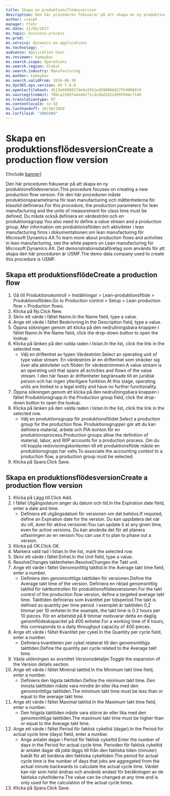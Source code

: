 ```yaml
---
title: Skapa en produktionsflödesversion
description: Den här proceduren fokuserar på att skapa en ny produktionsflödesversion.
author: cvocph
manager: tfehr
ms.date: 11/03/2017
ms.topic: business-process
ms.prod: ''
ms.service: dynamics-ax-applications
ms.technology: ''
audience: Application User
ms.reviewer: kamaybac
ms.search.scope: Operations
ms.search.region: Global
ms.search.industry: Manufacturing
ms.author: kamaybac
ms.search.validFrom: 2016-06-30
ms.dyn365.ops.version: AX 7.0.0
ms.openlocfilehash: d513e6898827de9a3fb1ed59006b817fb9006019
ms.sourcegitcommit: 708ca25687a4e48271cdcd6d2d22d99fb94cf140
ms.translationtype: HT
ms.contentlocale: sv-SE
ms.lasthandoff: 10/10/2020
ms.locfileid: "3983384"
---
```

# <a name="create-a-production-flow-version"></a><span data-ttu-id="5d438-103">Skapa en produktionsflödesversion</span><span class="sxs-lookup"><span data-stu-id="5d438-103">Create a production flow version</span></span>

[!include [banner](../../includes/banner.md)]

<span data-ttu-id="5d438-104">Den här proceduren fokuserar på att skapa en ny produktionsflödesversion.</span><span class="sxs-lookup"><span data-stu-id="5d438-104">This procedure focuses on creating a new production flow version.</span></span> <span data-ttu-id="5d438-105">För den här proceduren måste produktionsparametrarna för lean manufacturing och måttenheterna för klasstid definieras.</span><span class="sxs-lookup"><span data-stu-id="5d438-105">For this procedure, the production parameters for lean manufacturing and the units of measurement for class time must be defined.</span></span> <span data-ttu-id="5d438-106">Du måste också definiera en värdeström och en produktionsgrupp.</span><span class="sxs-lookup"><span data-stu-id="5d438-106">You also need to define a value stream and a production group.</span></span> <span data-ttu-id="5d438-107">Mer information om produktionsflöden och aktiviteter i lean manufacturing finns i dokumentationen om lean manufacturing för Microsoft Dynamics AX.</span><span class="sxs-lookup"><span data-stu-id="5d438-107">To learn more about production flows and activities in lean manufacturing, see the white papers on Lean manufacturing for Microsoft Dynamics AX.</span></span> <span data-ttu-id="5d438-108">Det demonstrationsdataföretag som används för att skapa den här proceduren är USMF.</span><span class="sxs-lookup"><span data-stu-id="5d438-108">The demo data company used to create this procedure is USMF.</span></span>


## <a name="create-a-production-flow"></a><span data-ttu-id="5d438-109">Skapa ett produktionsflöde</span><span class="sxs-lookup"><span data-stu-id="5d438-109">Create a production flow</span></span>
1. <span data-ttu-id="5d438-110">Gå till Produktionskontroll > Inställningar > Lean-produktionsflöde > Produktionsflöden.</span><span class="sxs-lookup"><span data-stu-id="5d438-110">Go to Production control > Setup > Lean production flow > Production flows.</span></span>
2. <span data-ttu-id="5d438-111">Klicka på Ny.</span><span class="sxs-lookup"><span data-stu-id="5d438-111">Click New.</span></span>
3. <span data-ttu-id="5d438-112">Skriv ett värde i fältet Namn.</span><span class="sxs-lookup"><span data-stu-id="5d438-112">In the Name field, type a value.</span></span>
4. <span data-ttu-id="5d438-113">Ange ett värde i fältet Beskrivning.</span><span class="sxs-lookup"><span data-stu-id="5d438-113">In the Description field, type a value.</span></span>
5. <span data-ttu-id="5d438-114">Öppna sökningen genom att klicka på den nedrullningsbara knappen i fältet Namn.</span><span class="sxs-lookup"><span data-stu-id="5d438-114">In the Name field, click the drop-down button to open the lookup.</span></span>
6. <span data-ttu-id="5d438-115">Klicka på länken på den valda raden i listan.</span><span class="sxs-lookup"><span data-stu-id="5d438-115">In the list, click the link in the selected row.</span></span>
    * <span data-ttu-id="5d438-116">Välj en driftenhet av typen Värdeström.</span><span class="sxs-lookup"><span data-stu-id="5d438-116">Select an operating unit of type value stream.</span></span> <span data-ttu-id="5d438-117">En värdeström är en driftenhet som sträcker sig över alla aktiviteter och flöden för värdeströmmen.</span><span class="sxs-lookup"><span data-stu-id="5d438-117">A value stream is an operating unit that spans all activities and flows of the value stream.</span></span> <span data-ttu-id="5d438-118">I den här fasen är driftenheter begränsade till en juridisk person och har ingen ytterligare funktion.</span><span class="sxs-lookup"><span data-stu-id="5d438-118">At this stage, operating units are limited to a legal entity and have no further functionality.</span></span>  
7. <span data-ttu-id="5d438-119">Öppna sökningen genom att klicka på den nedrullningsbara knappen i fältet Produktionsgrupp.</span><span class="sxs-lookup"><span data-stu-id="5d438-119">In the Production group field, click the drop-down button to open the lookup.</span></span>
8. <span data-ttu-id="5d438-120">Klicka på länken på den valda raden i listan.</span><span class="sxs-lookup"><span data-stu-id="5d438-120">In the list, click the link in the selected row.</span></span>
    * <span data-ttu-id="5d438-121">Välj en produktionsgrupp för produktionsflödet.</span><span class="sxs-lookup"><span data-stu-id="5d438-121">Select a production group for the production flow.</span></span> <span data-ttu-id="5d438-122">Produktionsgrupper gör att du kan definiera material, arbete och PIA-konton för en produktionsprocess.</span><span class="sxs-lookup"><span data-stu-id="5d438-122">Production groups allow the definition of material, labor, and WIP accounts for a production process.</span></span> <span data-ttu-id="5d438-123">Om du vill koppla redovisningskontexten till ett produktionsflöde måste en produktionsgrupp har valts.</span><span class="sxs-lookup"><span data-stu-id="5d438-123">To associate the accounting context to a production flow, a production group must be selected.</span></span>  
9. <span data-ttu-id="5d438-124">Klicka på Spara.</span><span class="sxs-lookup"><span data-stu-id="5d438-124">Click Save.</span></span>

## <a name="create-a-production-flow-version"></a><span data-ttu-id="5d438-125">Skapa en produktionsflödesversion</span><span class="sxs-lookup"><span data-stu-id="5d438-125">Create a production flow version</span></span>
1. <span data-ttu-id="5d438-126">Klicka på Lägg till.</span><span class="sxs-lookup"><span data-stu-id="5d438-126">Click Add.</span></span>
2. <span data-ttu-id="5d438-127">I fältet Utgångsdatum anger du datum och tid.</span><span class="sxs-lookup"><span data-stu-id="5d438-127">In the Expiration date field, enter a date and time.</span></span>
    * <span data-ttu-id="5d438-128">Definiera ett utgångsdatum för versionen om det behövs.</span><span class="sxs-lookup"><span data-stu-id="5d438-128">If required, define an Expiration date for the version.</span></span> <span data-ttu-id="5d438-129">Du kan uppdatera det när du vill, även för aktiva versioner.</span><span class="sxs-lookup"><span data-stu-id="5d438-129">You can update it at any given time, even for active versions.</span></span> <span data-ttu-id="5d438-130">Du kan använda det för att planera utfasningen av en version.</span><span class="sxs-lookup"><span data-stu-id="5d438-130">You can use it to plan to phase out a version.</span></span>  
3. <span data-ttu-id="5d438-131">Klicka på OK.</span><span class="sxs-lookup"><span data-stu-id="5d438-131">Click OK.</span></span>
4. <span data-ttu-id="5d438-132">Markera vald rad i listan.</span><span class="sxs-lookup"><span data-stu-id="5d438-132">In the list, mark the selected row.</span></span>
5. <span data-ttu-id="5d438-133">Skriv ett värde i fältet Enhet.</span><span class="sxs-lookup"><span data-stu-id="5d438-133">In the Unit field, type a value.</span></span>
6. <span data-ttu-id="5d438-134">ResolveChanges taktenheten.</span><span class="sxs-lookup"><span data-stu-id="5d438-134">ResolveChanges the Takt unit.</span></span>
7. <span data-ttu-id="5d438-135">Ange ett värde i fältet Genomsnittlig takttid.</span><span class="sxs-lookup"><span data-stu-id="5d438-135">In the Average takt time field, enter a number.</span></span>
    * <span data-ttu-id="5d438-136">Definiera den genomsnittliga takttiden för versionen.</span><span class="sxs-lookup"><span data-stu-id="5d438-136">Define the Average takt time of the version.</span></span> <span data-ttu-id="5d438-137">Definiera en riktad genomsnittlig takttid för taktkontrollen för produktionsflödesversionen.</span><span class="sxs-lookup"><span data-stu-id="5d438-137">For the takt control of the production flow version, define a targeted average takt time.</span></span> <span data-ttu-id="5d438-138">Takttiden definieras som kvantitet per tidsperiod.</span><span class="sxs-lookup"><span data-stu-id="5d438-138">The takt is defined as quantity per time period.</span></span> <span data-ttu-id="5d438-139">I exemplet är takttiden 0,2 timmar per 10 enheter.</span><span class="sxs-lookup"><span data-stu-id="5d438-139">In the example, the takt time is 0.2 hours per 10 pieces.</span></span> <span data-ttu-id="5d438-140">För en arbetstid på 8 timmar motsvarar detta en daglig genomflödeskapacitet på 400 enheter.</span><span class="sxs-lookup"><span data-stu-id="5d438-140">For a working time of 8 hours, this corresponds to a daily throughput capacity of 400 pieces.</span></span>  
8. <span data-ttu-id="5d438-141">Ange ett värde i fältet Kvantitet per cykel.</span><span class="sxs-lookup"><span data-stu-id="5d438-141">In the Quantity per cycle field, enter a number.</span></span>
    * <span data-ttu-id="5d438-142">Definiera kvantiteten per cykel relaterat till den genomsnittliga takttiden.</span><span class="sxs-lookup"><span data-stu-id="5d438-142">Define the quantity per cycle related to the Average takt time.</span></span>  
9. <span data-ttu-id="5d438-143">Växla utökningen av avsnittet Versionsdetaljer.</span><span class="sxs-lookup"><span data-stu-id="5d438-143">Toggle the expansion of the Version details section.</span></span>
10. <span data-ttu-id="5d438-144">Ange ett värde i fältet Minimal takttid.</span><span class="sxs-lookup"><span data-stu-id="5d438-144">In the Minimum takt time field, enter a number.</span></span>
    * <span data-ttu-id="5d438-145">Definiera den lägsta takttiden.</span><span class="sxs-lookup"><span data-stu-id="5d438-145">Define the minimum takt time.</span></span> <span data-ttu-id="5d438-146">Den minsta takttiden måste vara mindre än eller lika med den genomsnittliga takttiden.</span><span class="sxs-lookup"><span data-stu-id="5d438-146">The minimum takt time must be less than or equal to the average takt time.</span></span>  
11. <span data-ttu-id="5d438-147">Ange ett värde i fältet Maximal takttid.</span><span class="sxs-lookup"><span data-stu-id="5d438-147">In the Maximum takt time field, enter a number.</span></span>
    * <span data-ttu-id="5d438-148">Den högsta takttiden måste vara större än eller lika med den genomsnittliga takttiden.</span><span class="sxs-lookup"><span data-stu-id="5d438-148">The maximum takt time must be higher than or equal to the Average takt time.</span></span>  
12. <span data-ttu-id="5d438-149">Ange ett värde i fältet Period för faktisk cykeltid (dagar).</span><span class="sxs-lookup"><span data-stu-id="5d438-149">In the Period for actual cycle time (days) field, enter a number.</span></span>
    * <span data-ttu-id="5d438-150">Ange antalet dagar i Period för faktisk cykeltid.</span><span class="sxs-lookup"><span data-stu-id="5d438-150">Enter the number of days in the Period for actual cycle time.</span></span> <span data-ttu-id="5d438-151">Perioden för faktisk cykeltid är antalet dagar då jobb läggs till från den faktiska tiden (minuter) bakåt för att beräkna den faktiska cykeltiden.</span><span class="sxs-lookup"><span data-stu-id="5d438-151">The period for actual cycle time is the number of days that jobs are aggregated from the actual minute backwards to calculate the actual cycle time.</span></span> <span data-ttu-id="5d438-152">Värdet kan när som helst ändras och används endast för beräkningen av de faktiska cykeltiderna.</span><span class="sxs-lookup"><span data-stu-id="5d438-152">The value can be changed at any time and is only used for the calculation of the actual cycle times.</span></span>  
13. <span data-ttu-id="5d438-153">Klicka på Spara.</span><span class="sxs-lookup"><span data-stu-id="5d438-153">Click Save.</span></span>

